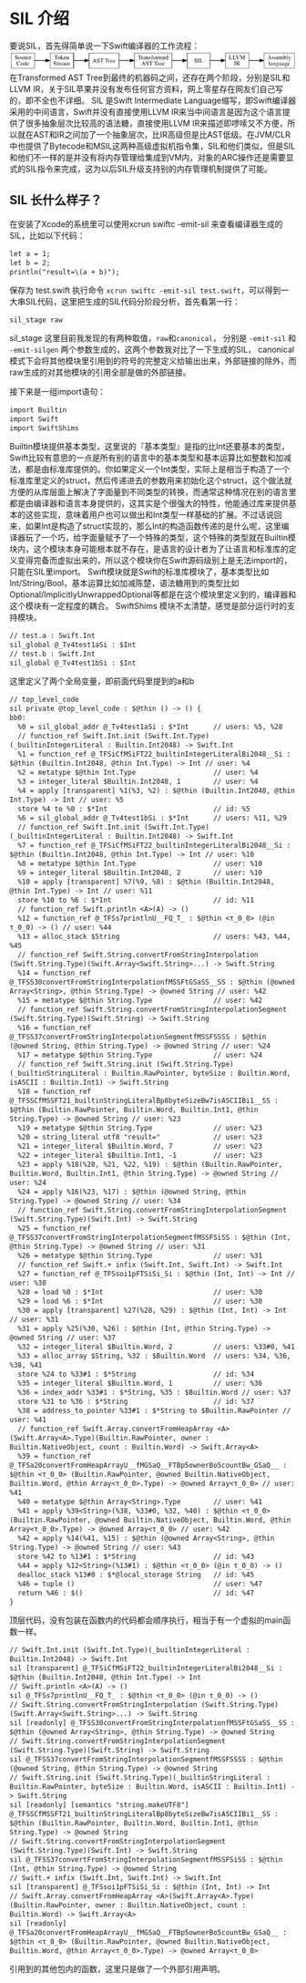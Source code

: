 # SIL 介绍
要说SIL，首先得简单说一下Swift编译器的工作流程：
![Workflow](../../images/swift-compiler-workflow.png)
在Transformed AST Tree到最终的机器码之间，还存在两个阶段，分别是SIL和LLVM IR，关于SIL苹果并没有发布任何官方资料，网上零星存在网友们自己写的，即不全也不详细。
SIL 是Swift Intermediate Language缩写，即Swift编译器采用的中间语言，Swift并没有直接使用LLVM IR来当中间语言是因为这个语言提供了很多抽象层次比较高的语法糖，直接使用LLVM IR来描述即啰嗦又不方便，所以就在AST和IR之间加了一个抽象层次，比IR高级但是比AST低级。在JVM/CLR中也提供了Bytecode和MSIL这两种高级虚拟机指令集，SIL和他们类似，但是SIL和他们不一样的是并没有将内存管理给集成到VM内，对象的ARC操作还是需要显式的SIL指令来完成，这为以后SIL升级支持别的内存管理机制提供了可能。


## SIL 长什么样子？
在安装了Xcode的系统里可以使用xcrun swiftc -emit-sil 来查看编译器生成的SIL，比如以下代码：
```
let a = 1;
let b = 2;
println("result=\(a + b)");
```
保存为 test.swift
执行命令 `xcrun swiftc -emit-sil test.swift`，可以得到一大串SIL代码，这里把生成的SIL代码分阶段分析，首先看第一行：
```
sil_stage raw
```
sil_stage 这里目前我发现的有两种取值，`raw`和`canonical`， 分别是 `-emit-sil` 和 `-emit-silgen` 两个参数生成的，这两个参数我对比了一下生成的SIL， canonical 模式下会将其他模块里引用到的符号的完整定义给输出出来，外部链接的除外，而raw生成的对其他模块的引用全部是做的外部链接。


接下来是一组import语句：

```
import Builtin
import Swift
import SwiftShims
```

Builtin模块提供基本类型，这里说的『基本类型』是指的比Int还要基本的类型，Swift比较有意思的一点是所有别的语言中的基本类型和基本运算比如整数和加减法，都是由标准库提供的。你如果定义一个Int类型，实际上是相当于构造了一个标准库里定义的struct，然后传递进去的参数用来初始化这个struct，这个做法就方便的从库层面上解决了字面量到不同类型的转换，而通常这种情况在别的语言里都是由编译器和语言本身提供的，这其实是个很强大的特性，他能通过库来提供基本的这些实现，意味着用户也可以做出和Int类型一样基础的扩展。不过话说回来，如果Int是构造了struct实现的，那么Int的构造函数传递的是什么呢，这里编译器玩了一个巧，给字面量赋予了一个特殊的类型，这个特殊的类型就在Builtin模块内，这个模块本身可能根本就不存在，是语言的设计者为了让语言和标准库的定义变得完备而虚拟出来的，所以这个模块你在Swift源码级别上是无法import的，只能在SIL里import。
Swift模块就是Swift的标准库模块了，基本类型比如Int/String/Bool，基本运算比如加减陈楚，语法糖用到的类型比如Optional/ImplicitlyUnwrappedOptional等都是在这个模块里定义到的，编译器和这个模块有一定程度的耦合。
SwiftShims 模块不太清楚，感觉是部分运行时的支持模块。



```
// test.a : Swift.Int
sil_global @_Tv4test1aSi : $Int
// test.b : Swift.Int
sil_global @_Tv4test1bSi : $Int
```
这里定义了两个全局变量，即前面代码里提到的a和b



```
// top_level_code
sil private @top_level_code : $@thin () -> () {
bb0:
  %0 = sil_global_addr @_Tv4test1aSi : $*Int      // users: %5, %28
  // function_ref Swift.Int.init (Swift.Int.Type)(_builtinIntegerLiteral : Builtin.Int2048) -> Swift.Int
  %1 = function_ref @_TFSiCfMSiFT22_builtinIntegerLiteralBi2048__Si : $@thin (Builtin.Int2048, @thin Int.Type) -> Int // user: %4
  %2 = metatype $@thin Int.Type                   // user: %4
  %3 = integer_literal $Builtin.Int2048, 1        // user: %4
  %4 = apply [transparent] %1(%3, %2) : $@thin (Builtin.Int2048, @thin Int.Type) -> Int // user: %5
  store %4 to %0 : $*Int                          // id: %5
  %6 = sil_global_addr @_Tv4test1bSi : $*Int      // users: %11, %29
  // function_ref Swift.Int.init (Swift.Int.Type)(_builtinIntegerLiteral : Builtin.Int2048) -> Swift.Int
  %7 = function_ref @_TFSiCfMSiFT22_builtinIntegerLiteralBi2048__Si : $@thin (Builtin.Int2048, @thin Int.Type) -> Int // user: %10
  %8 = metatype $@thin Int.Type                   // user: %10
  %9 = integer_literal $Builtin.Int2048, 2        // user: %10
  %10 = apply [transparent] %7(%9, %8) : $@thin (Builtin.Int2048, @thin Int.Type) -> Int // user: %11
  store %10 to %6 : $*Int                         // id: %11
  // function_ref Swift.println <A>(A) -> ()
  %12 = function_ref @_TFSs7printlnU__FQ_T_ : $@thin <τ_0_0> (@in τ_0_0) -> () // user: %44
  %13 = alloc_stack $String                       // users: %43, %44, %45
  // function_ref Swift.String.convertFromStringInterpolation (Swift.String.Type)(Swift.Array<Swift.String>...) -> Swift.String
  %14 = function_ref @_TFSS30convertFromStringInterpolationfMSSFtGSaSS__SS : $@thin (@owned Array<String>, @thin String.Type) -> @owned String // user: %42
  %15 = metatype $@thin String.Type               // user: %42
  // function_ref Swift.String.convertFromStringInterpolationSegment (Swift.String.Type)(Swift.String) -> Swift.String
  %16 = function_ref @_TFSS37convertFromStringInterpolationSegmentfMSSFSSSS : $@thin (@owned String, @thin String.Type) -> @owned String // user: %24
  %17 = metatype $@thin String.Type               // user: %24
  // function_ref Swift.String.init (Swift.String.Type)(_builtinStringLiteral : Builtin.RawPointer, byteSize : Builtin.Word, isASCII : Builtin.Int1) -> Swift.String
  %18 = function_ref @_TFSSCfMSSFT21_builtinStringLiteralBp8byteSizeBw7isASCIIBi1__SS : $@thin (Builtin.RawPointer, Builtin.Word, Builtin.Int1, @thin String.Type) -> @owned String // user: %23
  %19 = metatype $@thin String.Type               // user: %23
  %20 = string_literal utf8 "result="             // user: %23
  %21 = integer_literal $Builtin.Word, 7          // user: %23
  %22 = integer_literal $Builtin.Int1, -1         // user: %23
  %23 = apply %18(%20, %21, %22, %19) : $@thin (Builtin.RawPointer, Builtin.Word, Builtin.Int1, @thin String.Type) -> @owned String // user: %24
  %24 = apply %16(%23, %17) : $@thin (@owned String, @thin String.Type) -> @owned String // user: %34
  // function_ref Swift.String.convertFromStringInterpolationSegment (Swift.String.Type)(Swift.Int) -> Swift.String
  %25 = function_ref @_TFSS37convertFromStringInterpolationSegmentfMSSFSiSS : $@thin (Int, @thin String.Type) -> @owned String // user: %31
  %26 = metatype $@thin String.Type               // user: %31
  // function_ref Swift.+ infix (Swift.Int, Swift.Int) -> Swift.Int
  %27 = function_ref @_TFSsoi1pFTSiSi_Si : $@thin (Int, Int) -> Int // user: %30
  %28 = load %0 : $*Int                           // user: %30
  %29 = load %6 : $*Int                           // user: %30
  %30 = apply [transparent] %27(%28, %29) : $@thin (Int, Int) -> Int // user: %31
  %31 = apply %25(%30, %26) : $@thin (Int, @thin String.Type) -> @owned String // user: %37
  %32 = integer_literal $Builtin.Word, 2          // users: %33#0, %41
  %33 = alloc_array $String, %32 : $Builtin.Word  // users: %34, %36, %38, %41
  store %24 to %33#1 : $*String                   // id: %34
  %35 = integer_literal $Builtin.Word, 1          // user: %36
  %36 = index_addr %33#1 : $*String, %35 : $Builtin.Word // user: %37
  store %31 to %36 : $*String                     // id: %37
  %38 = address_to_pointer %33#1 : $*String to $Builtin.RawPointer // user: %41
  // function_ref Swift.Array.convertFromHeapArray <A>(Swift.Array<A>.Type)(Builtin.RawPointer, owner : Builtin.NativeObject, count : Builtin.Word) -> Swift.Array<A>
  %39 = function_ref @_TFSa20convertFromHeapArrayU__fMGSaQ__FTBp5ownerBo5countBw_GSaQ__ : $@thin <τ_0_0> (Builtin.RawPointer, @owned Builtin.NativeObject, Builtin.Word, @thin Array<τ_0_0>.Type) -> @owned Array<τ_0_0> // user: %41
  %40 = metatype $@thin Array<String>.Type        // user: %41
  %41 = apply %39<String>(%38, %33#0, %32, %40) : $@thin <τ_0_0> (Builtin.RawPointer, @owned Builtin.NativeObject, Builtin.Word, @thin Array<τ_0_0>.Type) -> @owned Array<τ_0_0> // user: %42
  %42 = apply %14(%41, %15) : $@thin (@owned Array<String>, @thin String.Type) -> @owned String // user: %43
  store %42 to %13#1 : $*String                   // id: %43
  %44 = apply %12<String>(%13#1) : $@thin <τ_0_0> (@in τ_0_0) -> ()
  dealloc_stack %13#0 : $*@local_storage String   // id: %45
  %46 = tuple ()                                  // user: %47
  return %46 : $()                                // id: %47
}
```
顶层代码，没有包装在函数内的代码都会顺序执行，相当于有一个虚拟的main函数一样。

```
// Swift.Int.init (Swift.Int.Type)(_builtinIntegerLiteral : Builtin.Int2048) -> Swift.Int
sil [transparent] @_TFSiCfMSiFT22_builtinIntegerLiteralBi2048__Si : $@thin (Builtin.Int2048, @thin Int.Type) -> Int
// Swift.println <A>(A) -> ()
sil @_TFSs7printlnU__FQ_T_ : $@thin <τ_0_0> (@in τ_0_0) -> ()
// Swift.String.convertFromStringInterpolation (Swift.String.Type)(Swift.Array<Swift.String>...) -> Swift.String
sil [readonly] @_TFSS30convertFromStringInterpolationfMSSFtGSaSS__SS : $@thin (@owned Array<String>, @thin String.Type) -> @owned String
// Swift.String.convertFromStringInterpolationSegment (Swift.String.Type)(Swift.String) -> Swift.String
sil @_TFSS37convertFromStringInterpolationSegmentfMSSFSSSS : $@thin (@owned String, @thin String.Type) -> @owned String
// Swift.String.init (Swift.String.Type)(_builtinStringLiteral : Builtin.RawPointer, byteSize : Builtin.Word, isASCII : Builtin.Int1) -> Swift.String
sil [readonly] [semantics "string.makeUTF8"] @_TFSSCfMSSFT21_builtinStringLiteralBp8byteSizeBw7isASCIIBi1__SS : $@thin (Builtin.RawPointer, Builtin.Word, Builtin.Int1, @thin String.Type) -> @owned String
// Swift.String.convertFromStringInterpolationSegment (Swift.String.Type)(Swift.Int) -> Swift.String
sil @_TFSS37convertFromStringInterpolationSegmentfMSSFSiSS : $@thin (Int, @thin String.Type) -> @owned String
// Swift.+ infix (Swift.Int, Swift.Int) -> Swift.Int
sil [transparent] @_TFSsoi1pFTSiSi_Si : $@thin (Int, Int) -> Int
// Swift.Array.convertFromHeapArray <A>(Swift.Array<A>.Type)(Builtin.RawPointer, owner : Builtin.NativeObject, count : Builtin.Word) -> Swift.Array<A>
sil [readonly] @_TFSa20convertFromHeapArrayU__fMGSaQ__FTBp5ownerBo5countBw_GSaQ__ : $@thin <τ_0_0> (Builtin.RawPointer, @owned Builtin.NativeObject, Builtin.Word, @thin Array<τ_0_0>.Type) -> @owned Array<τ_0_0>
```
引用到的其他包内的函数，这里只是做了一个外部引用声明。

